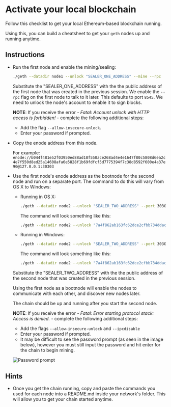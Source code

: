 # Activate your local blockchain

Follow this checklist to get your local Ethereum-based blockchain running.

Using this, you can build a cheatsheet to get your `geth` nodes up and running anytime.

## Instructions

* Run the first node and enable the mining/sealing:

  ```bash
  ./geth --datadir node1 --unlock "SEALER_ONE_ADDRESS" --mine --rpc
  ```

  Substitute the "SEALER_ONE_ADDRESS" with the the public address of the first node that was created in the previous session. We enable the `--rpc` flag on the first node to talk to it later. This defaults to port `8545`.
  We need to unlock the node's account to enable it to sign blocks.

  **NOTE**: If you receive the error - _Fatal: Account unlock with HTTP access is forbidden!_ - complete the following additional steps:
  * Add the flag `--allow-insecure-unlock`.
  * Enter your password if prompted.

* Copy the enode address from this node.

  For example:
  `enode://b044f481e52f03950ed88ad18f550ace268ad4e4e1647f80c5808d6ea2c4e7f550d8ed25a14608afa6e5828f1b69fdfcf5d7775394f7c38d8592f600e4a37e90@127.0.0.1:30303`

* Use the first node's enode address as the bootnode for the second node and run on a separate port. The command to do this will vary from OS X to Windows:

    * Running in OS X:
      ```bash
      ./geth --datadir node2 --unlock "SEALER_TWO_ADDRESS" --port 30304 --bootnodes enode://SEALER_ONE_ENODE_ADDRESS@127.0.0.1:30303
      ```

      The command will look something like this:

      ```bash
      ./geth --datadir node2 --unlock "7a4f862ab163fc62dce2cfbb734ddac153c5e8cc" --port 30304 --bootnodes "enode://b044f481e52f03950ed88ad18f550ace268ad4e4e1647f80c5808d6ea2c4e7f550d8ed25a14608afa6e5828f1b69fdfcf5d7775394f7c38d8592f600e4a37e90@127.0.0.1:30303"
      ```
    * Running in Windows:
      ```bash
      ./geth --datadir node2 --unlock "SEALER_TWO_ADDRESS" --port 30304 --bootnodes enode://SEALER_ONE_ENODE_ADDRESS@127.0.0.1:30303 --ipcdisable
      ```

      The command will look something like this:

      ```bash
      ./geth --datadir node2 --unlock "7a4f862ab163fc62dce2cfbb734ddac153c5e8cc" --port 30304 --bootnodes "enode://b044f481e52f03950ed88ad18f550ace268ad4e4e1647f80c5808d6ea2c4e7f550d8ed25a14608afa6e5828f1b69fdfcf5d7775394f7c38d8592f600e4a37e90@127.0.0.1:30303" --ipcdisable
      ```
  Substitute the "SEALER_TWO_ADDRESS" with the the public address of the second node that was created in the previous session. 

  Using the first node as a bootnode will enable the nodes to communicate with each other, and discover new nodes later.

  The chain should be up and running after you start the second node.

  **NOTE**: If you receive the error - _Fatal: Error starting protocol stack: Access is denied._ - complete the following additional steps:
  * Add the flags `--allow-insecure-unlock` and `--ipcdisable`
  * Enter your password if prompted. 
  * It may be difficult to see the password prompt (as seen in the image below), however you must still input the password and hit enter for the chain to begin mining.

  ![Password prompt](../../Images/password-prompt.png) 

## Hints

* Once you get the chain running, copy and paste the commands you used for each node into a README.md inside your network's folder. This will allow you to get your chain started anytime.
